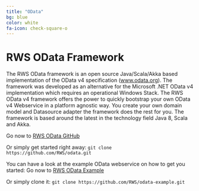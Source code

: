 ```yaml
---
title: "OData"
bg: blue
color: white
fa-icon: check-square-o
---
```


# RWS OData Framework

The RWS OData framework is an open source Java/Scala/Akka based implementation of the OData v4 specification (www.odata.org). The framework was developed as an alternative for the Microsoft .NET OData v4 implementation which requires an operational Windows Stack. The RWS OData v4 framework offers the power to quickly bootstrap your own OData v4 Webservice in a platform agnostic way. You create your own domain model and Datasource adapter the framework does the rest for you. The framework is based around the latest in the technology field Java 8, Scala and Akka.

Go now to [RWS OData GitHub](https://github.com/RWS/odata)


Or simply get started right away:
`git clone https://github.com/RWS/odata.git`

You can have a look at the example OData webservice on how to get you started:
Go now to [RWS OData Example](https://github.com/RWS/odata-example)

Or simply clone it:
`git clone https://github.com/RWS/odata-example.git`